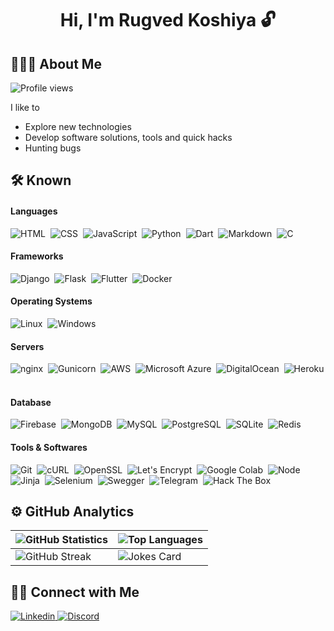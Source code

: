 <h1 align="center">Hi, I'm Rugved Koshiya 🔓</h1>

## 👨🏻‍💻 About Me
<p align="left">
    <img src="https://komarev.com/ghpvc/?username=rugvedkoshiya&label=Profile%20views&color=05122A&style=plastic" alt="Profile views" />
</p>

I like to
- Explore new technologies
- Develop software solutions, tools and quick hacks
- Hunting bugs

## 🛠 Known
#### Languages
![HTML](https://img.shields.io/badge/-HTML-05122A?style=flat&logo=html5)&nbsp;
![CSS](https://img.shields.io/badge/-CSS-05122A?style=flat&logo=css3)&nbsp;
![JavaScript](https://img.shields.io/badge/-JavaScript-05122A?style=flat&logo=javascript)&nbsp;
![Python](https://img.shields.io/badge/-Python-05122A?style=flat&logo=python)&nbsp;
![Dart](https://img.shields.io/badge/-Dart-05122A?style=flat&logo=dart)&nbsp;
![Markdown](https://img.shields.io/badge/-Markdown-05122A?style=flat&logo=markdown)&nbsp;
![C](https://img.shields.io/badge/-C-05122A?style=flat&logo=c)&nbsp;

#### Frameworks
![Django](https://img.shields.io/badge/-Django-05122A?style=flat&logo=django)&nbsp;
![Flask](https://img.shields.io/badge/-Flask-05122A?style=flat&logo=flask)&nbsp;
![Flutter](https://img.shields.io/badge/-Flutter-05122A?style=flat&logo=flutter)&nbsp;
![Docker](https://img.shields.io/badge/-Docker-05122A?style=flat&logo=docker)&nbsp;

#### Operating Systems
![Linux](https://img.shields.io/badge/-Linux-05122A?style=flat&logo=linux)&nbsp;
![Windows](https://img.shields.io/badge/-Windows-05122A?style=flat&logo=windows)&nbsp;

#### Servers
![nginx](https://img.shields.io/badge/-nginx-05122A?style=flat&logo=nginx)&nbsp;
![Gunicorn](https://img.shields.io/badge/-Gunicorn-05122A?style=flat&logo=gunicorn)&nbsp;
![AWS](https://img.shields.io/badge/-AWS-05122A?style=flat&logo=amazonaws)&nbsp;
![Microsoft Azure](https://img.shields.io/badge/-Microsoft%20Azure-05122A?style=flat&logo=microsoftazure)&nbsp;
![DigitalOcean](https://img.shields.io/badge/-DigitalOcean-05122A?style=flat&logo=digitalocean)&nbsp;
![Heroku](https://img.shields.io/badge/-Heroku-05122A?style=flat&logo=heroku)&nbsp;

#### Database
![Firebase](https://img.shields.io/badge/-Firebase-05122A?style=flat&logo=firebase)&nbsp;
![MongoDB](https://img.shields.io/badge/-MongoDB-05122A?style=flat&logo=mongodb)&nbsp;
![MySQL](https://img.shields.io/badge/-MySQL-05122A?style=flat&logo=mysql)&nbsp;
![PostgreSQL](https://img.shields.io/badge/-PostgreSQL-05122A?style=flat&logo=postgresql)&nbsp;
![SQLite](https://img.shields.io/badge/-SQLite-05122A?style=flat&logo=sqlite)&nbsp;
![Redis](https://img.shields.io/badge/-Redis-05122A?style=flat&logo=redis)&nbsp;

#### Tools & Softwares
![Git](https://img.shields.io/badge/-Git-05122A?style=flat&logo=git)&nbsp;
![cURL](https://img.shields.io/badge/-cURL-05122A?style=flat&logo=curl)&nbsp;
![OpenSSL](https://img.shields.io/badge/-OpenSSL-05122A?style=flat&logo=openssl)&nbsp;
![Let's Encrypt](https://img.shields.io/badge/-Let%27s%20Encrypt-05122A?style=flat&logo=letsencrypt)&nbsp;
![Google Colab](https://img.shields.io/badge/-Google%20Colab-05122A?style=flat&logo=googlecolab)&nbsp;
![Node](https://img.shields.io/badge/-Node.js-05122A?style=flat&logo=node.js)&nbsp;
![Jinja](https://img.shields.io/badge/-Jinja-05122A?style=flat&logo=jinja)&nbsp;
![Selenium](https://img.shields.io/badge/-Selenium-05122A?style=flat&logo=selenium)&nbsp;
![Swegger](https://img.shields.io/badge/-Swegger-05122A?style=flat&logo=swagger)&nbsp;
![Telegram](https://img.shields.io/badge/-Telegram-05122A?style=flat&logo=telegram)&nbsp;
![Hack The Box](https://img.shields.io/badge/-Hack%20The%20Box-05122A?style=flat&logo=hackthebox)&nbsp;

## ⚙️ GitHub Analytics
| ![GitHub Statistics](https://github-readme-stats.vercel.app/api?username=rugvedkoshiya&show_icons=true&theme=algolia&include_all_commits=true&count_private=true&bg_color=0d1117&title_color=00ddd7&hide_border=false&border_color=FFFFFF) | ![Top Languages](https://github-readme-stats.vercel.app/api/top-langs/?username=rugvedkoshiya&layout=compact&hide=handlebars&theme=algolia&bg_color=0D1117&hide_border=false&&title_color=00ddd7&border_color=FFFFFF) |
| --- | --- |
| ![GitHub Streak](https://github-readme-streak-stats.herokuapp.com?user=rugvedkoshiya&theme=dark&background=0D1117&hide_border=&border_color=FFFFFF&ring=00DDD7&fire=00DDD7&stroke=F1F1F1&currStreakNum=FFFFFF&sideNums=FFFFFF&currStreakLabel=00DDD7&dates=CACACA) | ![Jokes Card](https://readme-jokes.vercel.app/api?bgColor=%230D1117&borderColor=%23FFFFFF&qColor=%2300DDD7&aColor=%23FFFFFF&codeColor=%232BD18F) |

## 🤝🏻 Connect with Me
<p align="left">
    <a href="https://www.linkedin.com/in/rugvedkoshiya/" target="_blank">
        <img alt="Linkedin" src="https://img.shields.io/badge/-Linkedin-0077B5?style=flat&logo=linkedin"/>
    </a>
    <a href="https://discordapp.com/users/756745790709563403" target="_blank">
        <img alt="Discord" src="https://img.shields.io/badge/-Discord-5662F6?style=flat&logo=discord&logoColor=white"/>
    </a>
</p>
